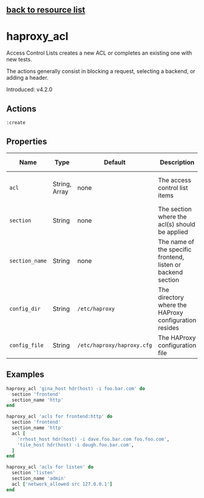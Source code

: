 [back to resource list](https://github.com/sous-chefs/haproxy#resources)
---

# haproxy_acl

Access Control Lists creates a new ACL <aclname> or completes an existing one with new tests.

The actions generally consist in blocking a request, selecting a backend, or adding a header.

Introduced: v4.2.0

## Actions

`:create`

## Properties

| Name | Type |  Default | Description | Allowed Values
| -- | -- | -- | -- | -- |
| `acl` |  String, Array | none | The access control list items | Allowed HAProxy acl values
| `section` |  String | none | The section where the acl(s) should be applied | `frontend`, `listen`, `backend`
| `section_name` |  String | none | The name of the specific frontend, listen or backend section |
| `config_dir` |  String | `/etc/haproxy` | The directory where the HAProxy configuration resides | Valid directory
| `config_file` |  String | `/etc/haproxy/haproxy.cfg` | The HAProxy configuration file | Valid file name

## Examples
```ruby
haproxy_acl 'gina_host hdr(host) -i foo.bar.com' do
  section 'frontend'
  section_name 'http'
end
```
```ruby
haproxy_acl 'acls for frontend:http' do
  section 'frontend'
  section_name 'http'
  acl [
    'rrhost_host hdr(host) -i dave.foo.bar.com foo.foo.com',
    'tile_host hdr(host) -i dough.foo.bar.com',
  ]
end
```
```ruby
haproxy_acl 'acls for listen' do
  section 'listen'
  section_name 'admin'
  acl ['network_allowed src 127.0.0.1']
end
```
